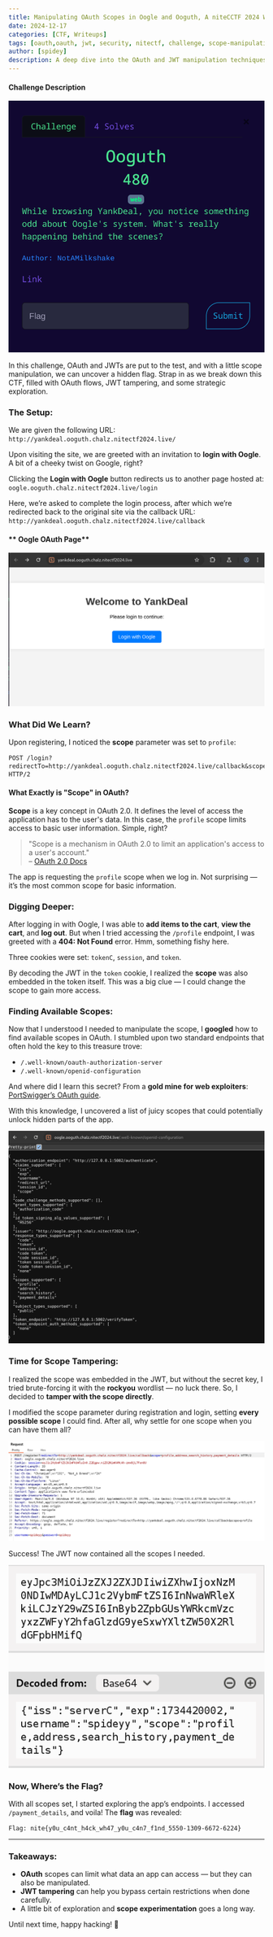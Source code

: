 ```yaml
---
title: Manipulating OAuth Scopes in Oogle and Ooguth, A niteCCTF 2024 Web Exploit
date: 2024-12-17
categories: [CTF, Writeups]
tags: [oauth,oauth, jwt, security, nitectf, challenge, scope-manipulation]
author: [spidey]
description: A deep dive into the OAuth and JWT manipulation techniques used in the Oogle and Ooguth CTF challenge, and how scope tampering can lead to uncovering hidden flags.
---
```




#### **Challenge Description**

![Challenge description](/assets/images/Pasted%20image%2020241217120045.png)

In this challenge, OAuth and JWTs are put to the test, and with a little scope manipulation, we can uncover a hidden flag. Strap in as we break down this CTF, filled with OAuth flows, JWT tampering, and some strategic exploration.

### **The Setup:**

We are given the following URL:  
`http://yankdeal.ooguth.chalz.nitectf2024.live/`

Upon visiting the site, we are greeted with an invitation to **login with Oogle**. A bit of a cheeky twist on Google, right?



Clicking the **Login with Oogle** button redirects us to another page hosted at:  
`oogle.ooguth.chalz.nitectf2024.live/login`

Here, we’re asked to complete the login process, after which we’re redirected back to the original site via the callback URL: `http://yankdeal.ooguth.chalz.nitectf2024.live/callback`

#### ** Oogle OAuth Page**

![oogle Login](/assets/images/Pasted%20image%2020241217120440.png)

### **What Did We Learn?**

Upon registering, I noticed the **scope** parameter was set to `profile`:


```
POST /login?redirectTo=http://yankdeal.ooguth.chalz.nitectf2024.live/callback&scope=profile HTTP/2
```

#### **What Exactly is "Scope" in OAuth?**

**Scope** is a key concept in OAuth 2.0. It defines the level of access the application has to the user's data. In this case, the `profile` scope limits access to basic user information. Simple, right?

> "Scope is a mechanism in OAuth 2.0 to limit an application's access to a user's account."  
> – [OAuth 2.0 Docs](https://oauth.net/2/scope/)

The app is requesting the `profile` scope when we log in. Not surprising — it’s the most common scope for basic information.

### **Digging Deeper:**

After logging in with Oogle, I was able to **add items to the cart**, **view the cart**, and **log out**. But when I tried accessing the `/profile` endpoint, I was greeted with a **404: Not Found** error. Hmm, something fishy here.

Three cookies were set: `tokenC`, `session`, and `token`.

By decoding the JWT in the `token` cookie, I realized the **scope** was also embedded in the token itself. This was a big clue — I could change the scope to gain more access.

### **Finding Available Scopes:**

Now that I understood I needed to manipulate the scope, I **googled** how to find available scopes in OAuth. I stumbled upon two standard endpoints that often hold the key to this treasure trove:

- `/.well-known/oauth-authorization-server`
- `/.well-known/openid-configuration`

And where did I learn this secret? From a **gold mine for web exploiters**:  
[PortSwigger’s OAuth guide](https://portswigger.net/web-security/oauth).

With this knowledge, I uncovered a list of juicy scopes that could potentially unlock hidden parts of the app.

![/.well-known/openid-configuration got scopes](/assets/images/Pasted%20image%2020241217123951.png)

### **Time for Scope Tampering:**

I realized the scope was embedded in the JWT, but without the secret key, I tried brute-forcing it with the **rockyou** wordlist — no luck there. So, I decided to **tamper with the scope directly**.

I modified the scope parameter during registration and login, setting **every possible scope** I could find. After all, why settle for one scope when you can have them all?

![Setting every scopes](/assets/images/Pasted%20image%2020241217124407.png)

Success! The JWT now contained all the scopes I needed.

![Decoded JWT](/assets/images/Pasted%20image%2020241217124556.png)

### **Now, Where’s the Flag?**

With all scopes set, I started exploring the app’s endpoints. I accessed `/payment_details`, and voila! The **flag** was revealed:



```
Flag: nite{y0u_c4nt_h4ck_wh47_y0u_c4n7_f1nd_5550-1309-6672-6224}
```

---

### **Takeaways:**

- **OAuth** scopes can limit what data an app can access — but they can also be manipulated.
- **JWT tampering** can help you bypass certain restrictions when done carefully.
- A little bit of exploration and **scope experimentation** goes a long way.

Until next time, happy hacking! 👾  

